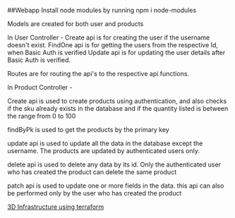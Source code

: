 ##Webapp Install node modules by running npm i node-modules

Models are created for both user and products

In User Controller - Create api is for creating the user if the username doesn't exist. FindOne api is for getting the users from the respective Id, when Basic Auth is verified Update api is for updating the user details after Basic Auth is verified.

Routes are for routing the api's to the respective api functions.

In Product Controller -

Create api is used to create products using authentication, and also checks if the sku already exists in the database and if the quantity listed is between the range from 0 to 100

findByPk is used to get the products by the primary key

update api is used to update all the data in the database except the username. The products are updated by authenticated users only.

delete api is used to delete any data by its id. Only the authenticated user who has created the product can delete the same product

patch api is used to update one or more fields in the data. this api can also be performed only by the user who has created the product

[3D Infrastructure using terraform](https://github.com/Mansi-Dabriwal/webappF)
